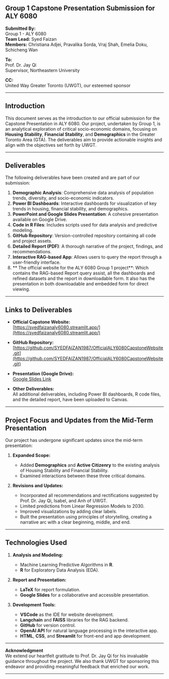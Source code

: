 

## **Group 1 Capstone Presentation Submission for ALY 6080**

**Submitted By:**  
Group 1 - ALY 6080  
**Team Lead:** Syed Faizan  
**Members:** Christiana Adjei, Pravalika Sorda, Vraj Shah, Emelia Doku, Schicheng Wan  


**To:**  
Prof. Dr. Jay Qi  
Supervisor, Northeastern University  

**CC:**  
United Way Greater Toronto (UWGT), our esteemed sponsor  

---

## **Introduction**
This document serves as the introduction to our official submission for the Capstone Presentation in ALY 6080. Our project, undertaken by Group 1, is an analytical exploration of critical socio-economic domains, focusing on **Housing Stability**, **Financial Stability**, and **Demographics** in the Greater Toronto Area (GTA). The deliverables aim to provide actionable insights and align with the objectives set forth by UWGT.  

---

## **Deliverables**
The following deliverables have been created and are part of our submission:  

1. **Demographic Analysis**: Comprehensive data analysis of population trends, diversity, and socio-economic indicators.  
2. **Power BI Dashboards**: Interactive dashboards for visualization of key trends in housing, financial stability, and demographics.  
3. **PowerPoint and Google Slides Presentation**: A cohesive presentation available on Google Drive.  
4. **Code in R Files**: Includes scripts used for data analysis and predictive modeling.  
5. **GitHub Repository**: Version-controlled repository containing all code and project assets.  
6. **Detailed Report (PDF)**: A thorough narrative of the project, findings, and recommendations.  
7. **Interactive RAG-based App**: Allows users to query the report through a user-friendly interface. 
8. ** The official website for the ALY 6080 Group 1 project**: Which contains the RAG-based Report query assist, all the dashboards and refined   datasets and the report in downloadable form. It also has the presentation in both downloadable and embedded form for direct viewing. 

---

## **Links to Deliverables**

- **Official Capstone Website:**  
  [https://syedfaizanaly6080.streamlit.app/](https://syedfaizanaly6080.streamlit.app/)  

- **GitHub Repository:**  
  [https://github.com/SYEDFAIZAN1987/OfficialALY6080CapstoneWebsite.git](https://github.com/SYEDFAIZAN1987/OfficialALY6080CapstoneWebsite.git)  

- **Presentation (Google Drive):**  
  [Google Slides Link](https://docs.google.com/presentation/d/1QGrdpeNAwG_45T1ODmw3JLOHyW32zXnW/edit?usp=sharing&ouid=102395680669897522231&rtpof=true&sd=true)  

- **Other Deliverables:**  
  All additional deliverables, including Power BI dashboards, R code files, and the detailed report, have been uploaded to Canvas.  

---

## **Project Focus and Updates from the Mid-Term Presentation**
Our project has undergone significant updates since the mid-term presentation:  

1. **Expanded Scope:**  
   - Added **Demographics** and **Active Citizenry** to the existing analysis of Housing Stability and Financial Stability.  
   - Examined interactions between these three critical domains.  

2. **Revisions and Updates:**  
   - Incorporated all recommendations and rectifications suggested by Prof. Dr. Jay Qi, Isabel, and Anh of UWGT.  
   - Limited predictions from Linear Regression Models to 2030.  
   - Improved visualizations by adding clear labels.  
   - Built the presentation using principles of storytelling, creating a narrative arc with a clear beginning, middle, and end.  

---

## **Technologies Used**

1. **Analysis and Modeling:**  
   - Machine Learning Predictive Algorithms in **R**.  
   - **R** for Exploratory Data Analysis (EDA).  

2. **Report and Presentation:**  
   - **LaTeX** for report formulation.  
   - **Google Slides** for a collaborative and accessible presentation.  

3. **Development Tools:**  
   - **VSCode** as the IDE for website development.  
   - **Langchain** and **FAISS** libraries for the RAG backend.  
   - **GitHub** for version control.  
   - **OpenAI API** for natural language processing in the interactive app.  
   - **HTML**, **CSS**, and **Streamlit** for front-end and app development.  

---

**Acknowledgment**  
We extend our heartfelt gratitude to Prof. Dr. Jay Qi for his invaluable guidance throughout the project. We also thank UWGT for sponsoring this endeavor and providing meaningful feedback that enriched our work.  

---

